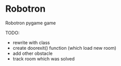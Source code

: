 # Robotron
Robotron pygame game


TODO:
- rewrite with class
- create doorexit() function (which load new room)
- add other obstacle
- track room which was solved
